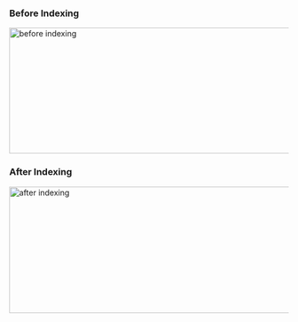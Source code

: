 ### Before Indexing

<img width="1009" height="227" alt="before indexing" src="https://github.com/user-attachments/assets/934e87d5-7465-4243-a6a4-1fe2e776691f" />

### After Indexing

<img width="1015" height="228" alt="after indexing" src="https://github.com/user-attachments/assets/c602f2aa-466a-40ed-b4ba-8d3a5543cba9" />
